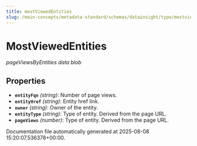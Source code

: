 ```yaml
---
title: mostViewedEntities
slug: /main-concepts/metadata-standard/schemas/datainsight/type/mostviewedentities
---
```


# MostViewedEntities

*pageViewsByEntities data blob*

## Properties

- **`entityFqn`** *(string)*: Number of page views.
- **`entityHref`** *(string)*: Entity href link.
- **`owner`** *(string)*: Owner of the entity.
- **`entityType`** *(string)*: Type of entity. Derived from the page URL.
- **`pageViews`** *(number)*: Type of entity. Derived from the page URL.


Documentation file automatically generated at 2025-08-08 15:20:07.536378+00:00.
